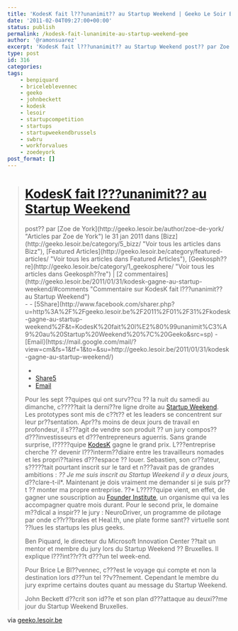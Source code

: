 ```yaml
---
title: 'KodesK fait l???unanimit?? au Startup Weekend | Geeko Le Soir Blog'
date: '2011-02-04T09:27:00+00:00'
status: publish
permalink: /kodesk-fait-lunanimite-au-startup-weekend-gee
author: '@ramonsuarez'
excerpt: 'KodesK fait l???unanimit?? au Startup Weekend post?? par Zoe de York le 31 jan 2011 dans Bizz, Featured Articles, Geekosph??re | 2 commentaires 5ShareEmailShare5EmailPour les sept ??quipes qui ont surv??cu ? la nuit du samedi au dimanche, c?????t...'
type: post
id: 316
categories:
tags:
    - benpiquard
    - briceleblevennec
    - geeko
    - johnbeckett
    - kodesk
    - lesoir
    - startupcompetition
    - startups
    - startupweekendbrussels
    - swbru
    - workforvalues
    - zoedeyork
post_format: []
---
```

> # [KodesK fait l???unanimit?? au Startup Weekend ](http://geeko.lesoir.be/2011/01/31/kodesk-gagne-au-startup-weekend/ "KodesK fait l???unanimit?? au Startup WeekendPermanent Link to ")
> 
> <div class="articleinfo">post?? par [Zoe de York](http://geeko.lesoir.be/author/zoe-de-york/ "Articles par Zoe de York") le 31 jan 2011 dans [Bizz](http://geeko.lesoir.be/category/5_bizz/ "Voir tous les articles dans Bizz"), [Featured Articles](http://geeko.lesoir.be/category/featured-articles/ "Voir tous les articles dans Featured Articles"), [Geekosph??re](http://geeko.lesoir.be/category/1_geekosphere/ "Voir tous les articles dans Geekosph??re") | [2 commentaires](http://geeko.lesoir.be/2011/01/31/kodesk-gagne-au-startup-weekend/#comments "Commentaire sur KodesK fait l???unanimit?? au Startup Weekend")</div>- 
> - [<span class="fb_share_size_Small fb_share_count_wrapper"><span></span><span class="fb_share_count_nub_top "></span><span class="fb_share_count  fb_share_count_top"><span class="fb_share_count_inner">5</span></span><span class="FBConnectButton FBConnectButton_Small" style="cursor:pointer;"><span class="FBConnectButton_Text">Share</span></span></span>](http://www.facebook.com/sharer.php?u=http%3A%2F%2Fgeeko.lesoir.be%2F2011%2F01%2F31%2Fkodesk-gagne-au-startup-weekend%2F&t=KodesK%20fait%20l%E2%80%99unanimit%C3%A9%20au%20Startup%20Weekend%20%7C%20Geeko&src=sp)
> - [Email](https://mail.google.com/mail/?view=cm&fs=1&tf=1&to=&su=http://geeko.lesoir.be/2011/01/31/kodesk-gagne-au-startup-weekend/)
> 
> - 
> - [<span class="fb_share_size_Small "><span class="FBConnectButton FBConnectButton_Small" style="cursor:pointer;"><span class="FBConnectButton_Text">Share</span></span><span class="fb_share_count_nub_right "></span><span class="fb_share_count  fb_share_count_right"><span class="fb_share_count_inner">5</span></span></span>](http://www.facebook.com/sharer.php?u=http%3A%2F%2Fgeeko.lesoir.be%2F2011%2F01%2F31%2Fkodesk-gagne-au-startup-weekend%2F&t=KodesK%20fait%20l%E2%80%99unanimit%C3%A9%20au%20Startup%20Weekend%20%7C%20Geeko&src=sp)
> - [Email](https://mail.google.com/mail/?view=cm&fs=1&tf=1&to=&su=http://geeko.lesoir.be/2011/01/31/kodesk-gagne-au-startup-weekend/)
> 
> Pour les sept ??quipes qui ont surv??cu ?? la nuit du samedi au dimanche, c?????tait la derni??re ligne droite au [Startup Weekend](http://geeko.lesoir.be/2011/01/28/passer-a-la-pratique-avec-le-startup-weekend/). Les prototypes sont mis de c??t?? et les leaders se concentrent sur leur pr??sentation. Apr??s moins de deux jours de travail en profondeur, il s???agit de vendre son produit ?? un jury compos?? d???investisseurs et d???entrepreneurs aguerris. Sans grande surprise, l?????quipe [KodesK](http://twitter.com/#!/kodesk) gagne le grand prix. L???entreprise cherche ?? devenir l???interm??diaire entre les travailleurs nomades et les propri??taires d???espace ?? louer. Sebastien, son cr??ateur, s?????tait pourtant inscrit sur le tard et n???avait pas de grandes ambitions : *?? Je me suis inscrit au Startup Weekend il y a deux jours,* d??clare-t-il*. Maintenant je dois vraiment me demander si je suis pr??t ?? monter ma propre entreprise. ??* L?????quipe vient, en effet, de gagner une souscription au [Founder Institute](http://www.founderinstitute.com/apply/brussels), un organisme qui va les accompagner quatre mois durant. Pour le second prix, le domaine m??dical a inspir?? le jury : NeuroDriver, un programme de pilotage par onde c??r??brales et Heal.th, une plate forme sant?? virtuelle sont ??lues les startups les plus geeks.
> 
> Ben Piquard, le directeur du Microsoft Innovation Center ??tait un mentor et membre du jury lors du Startup Weekend ?? Bruxelles. Il explique l???int??r??t d???un tel week-end.
> 
> Pour Brice Le Bl??vennec, c???est le voyage qui compte et non la destination lors d???un tel ??v??nement. Cependant le membre du jury exprime certains doutes quant au message du Startup Weekend.
> 
> John Beckett d??crit son id??e et son plan d???attaque au deuxi??me jour du Startup Weekend Bruxelles.

via [geeko.lesoir.be](http://geeko.lesoir.be/2011/01/31/kodesk-gagne-au-startup-weekend/)</div></div>